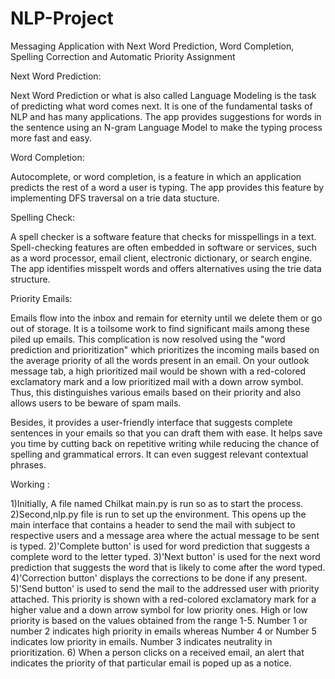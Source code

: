 # NLP-Project
Messaging Application with Next Word Prediction, Word Completion, Spelling Correction and Automatic Priority Assignment 

Next Word Prediction:

Next Word Prediction or what is also called Language Modeling is the task of predicting what word comes next. 
It is one of the fundamental tasks of NLP and has many applications.
The app provides suggestions for words in the sentence using an N-gram Language Model to make the typing process more fast and easy.

Word Completion:

Autocomplete, or word completion, is a feature in which an application predicts the rest of a word a user is typing.
The app provides this feature by implementing DFS traversal on a trie data stucture.

Spelling Check:

A spell checker is a software feature that checks for misspellings in a text. 
Spell-checking features are often embedded in software or services, such as a word processor, email client, electronic dictionary, or search engine.
The app identifies misspelt words and offers alternatives using the trie data structure.

Priority Emails:

Emails flow into the inbox and remain for eternity until we delete them or go out of storage. 
It is a toilsome work to find significant mails among these piled up emails. 
This complication is now resolved using the "word prediction and prioritization" which prioritizes the incoming mails based on the average priority of all the words present in an email.
On your outlook message tab, a high prioritized mail would be shown with a red-colored exclamatory mark and a low prioritized mail with a down arrow symbol. 
Thus, this distinguishes various emails based on their priority and also allows users to be beware of spam mails.

Besides, it provides a user-friendly interface that suggests complete sentences in your emails so that you can draft them with ease. 
It helps save you time by cutting back on repetitive writing while reducing the chance of spelling and grammatical errors.
It can even suggest relevant contextual phrases.

Working :

1)Initially, A file named Chilkat main.py is run so as to start the process.
2)Second,nlp.py file is run to set up the environment. 
  This opens up the main interface that contains a header to send the mail with subject to respective 
  users and a message area where the actual message to be sent is typed.
2)'Complete button' is used for word prediction that suggests a complete word to the letter typed.
3)'Next button' is used for the next word prediction that suggests the word that is likely to come after the word typed.
4)'Correction button' displays the corrections to be done if any present.
5)'Send button' is used to send the mail to the addressed user with priority attached. This priority is shown with a red-colored exclamatory mark for a higher value and a down arrow symbol for low priority ones.
  High or low priority is based on the values obtained from the range 1-5. Number 1 or number 2 indicates high priority in emails whereas Number 4 or Number 5 indicates low priority in emails.
 Number 3 indicates neutrality in prioritization.
6) When a person clicks on a received email, an alert that indicates the priority of that particular email is poped up as a notice.



